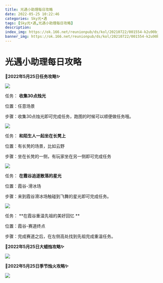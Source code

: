 ```yaml
---
title: 光遇小助理每日攻略
date: 2022-05-25 10:22:46
categories: Sky光•遇
tags: [Sky光•遇,光遇小助理每日攻略]
description: 
index_img: https://ok.166.net/reunionpub/ds/kol/20210722/001554-k2u90bj7ay.png?imageView&thumbnail=600x0&type=jpg
banner_img: https://ok.166.net/reunionpub/ds/kol/20210722/001554-k2u90bj7ay.png?imageView&thumbnail=600x0&type=jpg
---
```

# 光遇小助理每日攻略
**🎉2022年5月25日任务攻略✨**

![](https://ok.166.net/reunionpub/ds/kol/20220525/000327-d840qprzsj.png)

任务： **收集30点烛光**

位置：任意场景

步骤：收集30点烛光即可完成任务，跑图的时候可以顺便做任务哦。

![](https://ok.166.net/reunionpub/ds/kol/20220525/000356-oj2ua6fcgn.png)

任务： **和陌生人一起坐在长凳上**

位置：有长凳的场景，比如云野

步骤：坐在长凳的一侧，有玩家坐在另一侧即可完成任务

![](https://ok.166.net/reunionpub/ds/kol/20220525/000458-9pztj432nv.png)

任务： **在霞谷追逐散落的星光**

位置：霞谷-滑冰场

步骤：来到霞谷滑冰场触碰到飞舞的星光即可完成任务。

![](https://ok.166.net/reunionpub/ds/kol/20220525/000723-0s1rgyc5tz.png)

任务： **在霞谷重温先祖的美好回忆  **

位置：霞谷-赛道终点

步骤：完成赛道之后，在左侧高处找到先祖完成重温任务。

 **🎉2022年5月25日大蜡烛攻略✨**

![](https://ok.166.net/reunionpub/ds/kol/20220525/000300-qgp6f8wdls.png)

  

 **🎉2022年5月25日季节烛火攻略✨**

![](https://ok.166.net/reunionpub/ds/kol/20220525/000535-rgyh7olac5.png)

  

